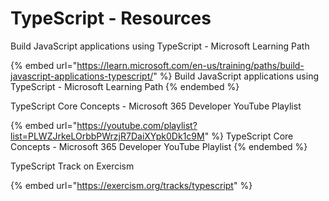 # TypeScript - Resources

Build JavaScript applications using TypeScript - Microsoft Learning Path

{% embed url="https://learn.microsoft.com/en-us/training/paths/build-javascript-applications-typescript/" %}
Build JavaScript applications using TypeScript - Microsoft Learning Path
{% endembed %}

TypeScript Core Concepts - Microsoft 365 Developer YouTube Playlist

{% embed url="https://youtube.com/playlist?list=PLWZJrkeLOrbbPWrzjR7DaiXYpk0Dk1c9M" %}
TypeScript Core Concepts - Microsoft 365 Developer YouTube Playlist
{% endembed %}

TypeScript Track on Exercism

{% embed url="https://exercism.org/tracks/typescript" %}
